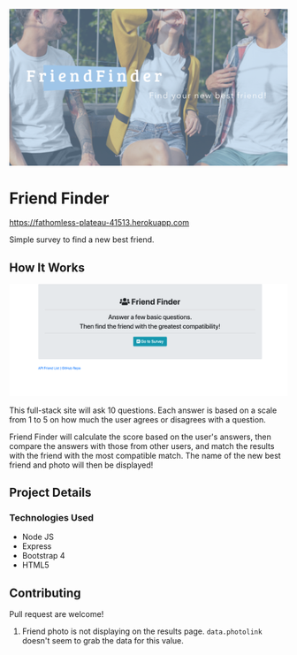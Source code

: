 ![Logo of the project](/images/friendfinder_logo.png)

# Friend Finder
https://fathomless-plateau-41513.herokuapp.com

Simple survey to find a new best friend.

## How It Works

![Logo of the project](/images/screenshot.png)

This full-stack site will ask 10 questions. Each answer is based on a scale from 1 to 5 on how much the user agrees or disagrees with a question.

Friend Finder will calculate the score based on the user's answers, then compare the answers with those from other users, and match the results with the friend with the most compatible match. The name of the new best friend and photo will then be displayed!

## Project Details

### Technologies Used
* Node JS
* Express
* Bootstrap 4
* HTML5

## Contributing
Pull request are welcome!

1. Friend photo is not displaying on the results page. `data.photolink` doesn't seem to grab the data for this value. 